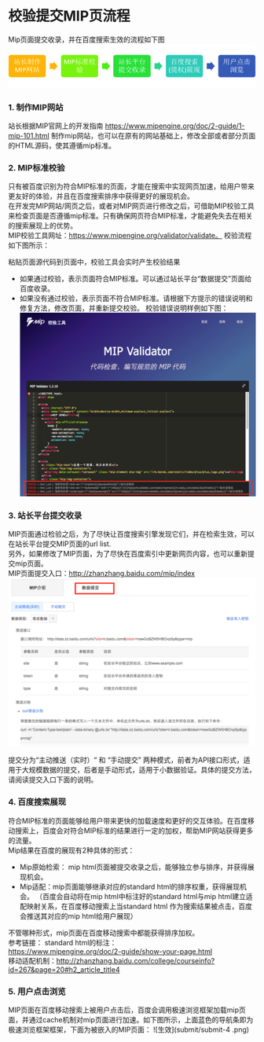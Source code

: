 # 校验提交MIP页流程

Mip页面提交收录，并在百度搜索生效的流程如下图
![流程](submit/submit-1.png)
 
### 1. 制作MIP网站
站长根据MIP官网上的开发指南 https://www.mipengine.org/doc/2-guide/1-mip-101.html 制作mip网站，也可以在原有的网站基础上，修改全部或者部分页面的HTML源码，使其遵循mip标准。
 
### 2. MIP标准校验
只有被百度识别为符合MIP标准的页面，才能在搜索中实现网页加速，给用户带来更友好的体验，并且在百度搜索排序中获得更好的展现机会。  
在开发完MIP网站/网页之后，或者对MIP网页进行修改之后，可借助MIP校验工具来检查页面是否遵循mip标准。只有确保网页符合MIP标准，才能避免失去在相关的搜索展现上的优势。  
MIP校验工具网址：https://www.mipengine.org/validator/validate。 校验流程如下图所示：
 
粘贴页面源代码到页面中，校验工具会实时产生校验结果
- 如果通过校验，表示页面符合MIP标准。可以通过站长平台“数据提交”页面给百度收录。  
- 如果没有通过校验，表示页面不符合MIP标准。请根据下方提示的错误说明和修复方法，修改页面，并重新提交校验。
校验错误说明样例如下图：
![校验](submit/submit-2.png)
 
### 3. 站长平台提交收录
MIP页面通过检验之后，为了尽快让百度搜索引擎发现它们，并在检索生效，可以在站长平台提交MIP页面的url list.   
另外，如果修改了MIP页面，为了尽快在百度索引中更新网页内容，也可以重新提交mip页面。  
MIP页面提交入口：http://zhanzhang.baidu.com/mip/index 
![提交](submit/submit-3.png)
 
提交分为“主动推送（实时）“ 和 “手动提交” 两种模式，前者为API接口形式，适用于大规模数据的提交，后者是手动形式，适用于小数据验证。具体的提交方法，请阅读提交入口下面的说明。 

### 4. 百度搜索展现
符合MIP标准的页面能够给用户带来更快的加载速度和更好的交互体验。在百度移动搜索上，百度会对符合MIP标准的结果进行一定的加权，帮助MIP网站获得更多的流量。    
Mip结果在百度的展现有2种具体的形式：  

- Mip原始检索： mip html页面被提交收录之后，能够独立参与排序，并获得展现机会。
- Mip适配：mip页面能够继承对应的standard html的排序权重，获得展现机会。 （百度会自动将在mip html中标注好的standard html与mip html建立适配映射关系，在百度移动搜索上当standard html 作为搜索结果被点击，百度会推送其对应的mip html给用户展现）  

不管哪种形式，mip页面在百度移动搜索中都能获得排序加权。  
参考链接：
standard html的标注：   
https://www.mipengine.org/doc/2-guide/show-your-page.html  
移动适配机制：http://zhanzhang.baidu.com/college/courseinfo?id=267&page=20#h2_article_title4

### 5. 用户点击浏览 
MIP页面在百度移动搜索上被用户点击后，百度会调用极速浏览框架加载mip页面，并通过cache机制对mip页面进行加速。如下图所示，上面蓝色的导航条即为极速浏览框架框架，下面为被嵌入的MIP页面：
![生效](submit/submit-4
.png)
